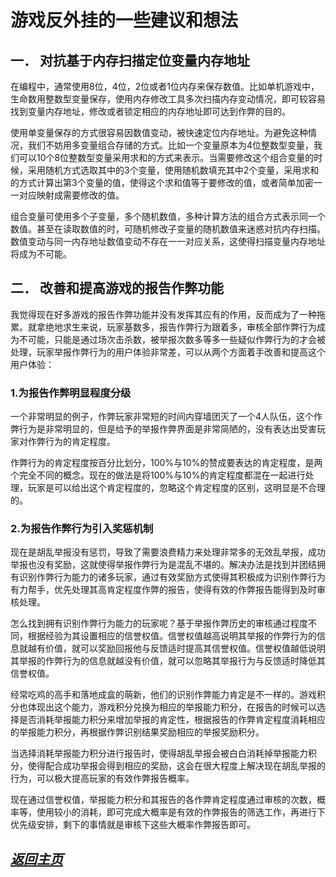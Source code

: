 游戏反外挂的一些建议和想法
==================================================================


一．	对抗基于内存扫描定位变量内存地址
------------------------------------------------------------------ 
在编程中，通常使用8位，4位，2位或者1位内存来保存数值。比如单机游戏中，生命数用整数型变量保存，使用内存修改工具多次扫描内存变动情况，即可较容易找到变量内存地址，修改或者锁定相应的内存地址即可达到作弊的目的。

使用单变量保存的方式很容易因数值变动，被快速定位内存地址。为避免这种情况，我们不妨用多变量组合存储的方式。比如一个变量原本为4位整数型变量，我们可以10个8位整数型变量采用求和的方式来表示。当需要修改这个组合变量的时候，采用随机方式选取其中的3个变量，使用随机数填充其中2个变量，采用求和的方式计算出第3个变量的值，使得这个求和值等于要修改的值，或者简单加密一一对应映射成需要修改的值。

组合变量可使用多个子变量，多个随机数值，多种计算方法的组合方式表示同一个数值。甚至在读取数值的时，可随机修改子变量的随机数值来迷惑对抗内存扫描。数值变动与同一内存地址数值变动不存在一一对应关系，这使得扫描变量内存地址将成为不可能。

二．	改善和提高游戏的报告作弊功能
------------------------------------------------------------------ 
我觉得现在好多游戏的报告作弊功能并没有发挥其应有的作用，反而成为了一种拖累。就拿绝地求生来说，玩家基数多，报告作弊行为跟着多，审核全部作弊行为成为不可能，只能是通过场次击杀数，被举报次数多等多一些疑似作弊行为的才会被处理，玩家举报作弊行为的用户体验非常差，可以从两个方面着手改善和提高这个用户体验：


### 1.为报告作弊明显程度分级

一个非常明显的例子，作弊玩家非常短的时间内穿墙团灭了一个4人队伍，这个作弊行为是非常明显的，但是给予的举报作弊界面是非常简陋的，没有表达出受害玩家对作弊行为的肯定程度。

作弊行为的肯定程度按百分比划分，100%与10%的赞成要表达的肯定程度，是两个完全不同的概念。现在的做法是将100%与10%的肯定程度都混在一起进行处理，玩家是可以给出这个肯定程度的，忽略这个肯定程度的区别，这明显是不合理的。


### 2.为报告作弊行为引入奖惩机制

现在是胡乱举报没有惩罚，导致了需要浪费精力来处理非常多的无效乱举报，成功举报也没有奖励，这就使得举报作弊行为是混乱不堪的。解决办法是找到并团结拥有识别作弊行为能力的诸多玩家，通过有效奖励方式使得其积极成为识别作弊行为有力帮手，优先处理其高肯定程度作弊的报告，使得有效的作弊报告能得到及时审核处理。

怎么找到拥有识别作弊行为能力的玩家呢？基于举报作弊历史的审核通过程度不同，根据经验为其设置相应的信誉权值。信誉权值越高说明其举报的作弊行为的信息就越有价值，就可以奖励回报他与反馈适时提高其信誉权值。信誉权值越低说明其举报的作弊行为的信息就越没有价值，就可以忽略其举报行为与反馈适时降低其信誉权值。  

经常吃鸡的高手和落地成盒的萌新，他们的识别作弊能力肯定是不一样的。游戏积分也体现出这个能力，游戏积分兑换为相应的举报能力积分，在报告的时候可以选择是否消耗举报能力积分来增加举报的肯定性，根据报告的作弊肯定程度消耗相应的举报能力积分，再根据作弊识别结果奖励相应的举报奖励积分。

当选择消耗举报能力积分进行报告时，使得胡乱举报会被白白消耗掉举报能力积分，使得配合成功举报会得到相应的奖励，这会在很大程度上解决现在胡乱举报的行为，可以极大提高玩家的有效作弊报告概率。

现在通过信誉权值，举报能力积分和其报告的各作弊肯定程度通过审核的次数，概率等，使用较小的消耗，即可完成大概率是有效的作弊报告的筛选工作，再进行下优先级安排，剩下的事情就是审核下这些大概率作弊报告即可。



[*返回主页*](.)
------------------------------------------------------------------
